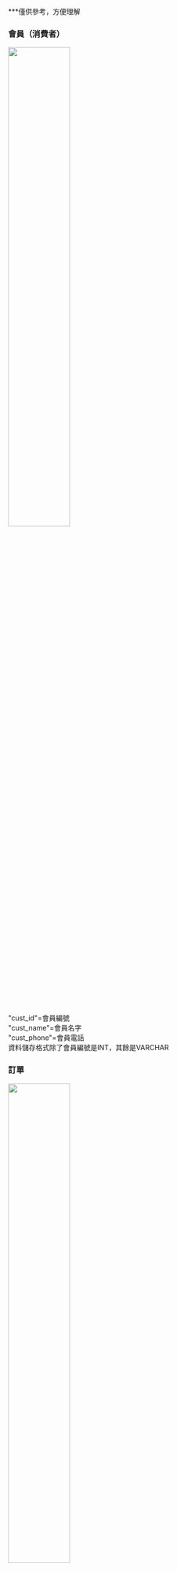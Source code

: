 ***僅供參考，方便理解

<h3>會員（消費者）</h3>
<img src="https://github.com/hsuehnai/-/assets/162154266/ba0c14f3-4ed5-44d8-ac2d-e3619821339a.png" width=50% height=50%>

"cust_id"=會員編號<br>
"cust_name"=會員名字<br>
"cust_phone"=會員電話<br>
資料儲存格式除了會員編號是INT，其餘是VARCHAR<br>

<h3>訂單</h3>
<img src="https://github.com/hsuehnai/-/assets/162154266/eb835825-dc1f-4dab-b0f0-7b37051248e8.png" width=50% height=50%>

資料庫名稱"term_projext"，因為order是phpmyadmin保留字，所以table名稱為"orders"<br>
"order_id"=訂單編號<br>
"order_cust"=會員編號<br>
"order_date"=訂單日期<br>
"order_store"=分店編號<br>
"order_num"=訂購數量<br>
資料儲存格式除了訂單日期是DATE，其餘是INT<br>

